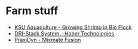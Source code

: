 # Farm stuff

- [KSU Aquaculture - Growing Shrimp in Bio Flock](https://www.youtube.com/watch?v=IwbDqB0C_-Y)
- [DRI-Stack System - Haber Technologies](https://www.drycorn.com/)
- [PraxiDyn - Mixmate Fusion](https://www.praxidyn.com/)
